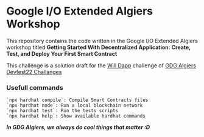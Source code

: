 # Google I/O Extended Algiers Workshop

This repository contains the code written in the Google I/O Extended Algiers workshop titled **Getting Started With Decentralized Application: Create, Test, and Deploy Your First Smart Contract**


This challenge is a solution draft for the [Will Dapp](https://github.com/GDGAlgiers/Devfest22Challenges/tree/master/Web/WillDapp) challenge of [GDG Algiers Devfest22 Challanges](https://github.com/GDGAlgiers/Devfest22Challenges/tree/master)


### Usefull commands
```shell
`npx hardhat compile`: Compile Smart Contracts files
`npx hardhat node`: Run a local blockchain network
`npx hardhat test`: Run the tests scripts
`npx hardhat help`: Show available hardhat commands
```

***In GDG Algiers, we always do cool things that matter :D***